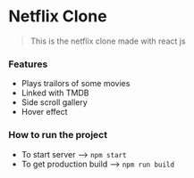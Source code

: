 # Netflix Clone

> This is the netflix clone made with react js

### Features

- Plays trailors of some movies
- Linked with TMDB
- Side scroll gallery
- Hover effect

### How to run the project

- To start server --> `npm start`
- To get production build --> `npm run build`
